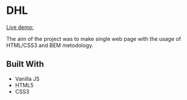 # DHL

[Live demo:](https://destonin1.github.io/DHL/)

The aim of the project was to make single web page with the usage of HTML/CSS3 and BEM metodology.

## Built With 

- Vanilla JS
- HTML5
- CSS3
